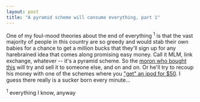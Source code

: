 ```yaml
---
layout: post
title: "A pyramid scheme will consume everything, part 1"
---
```




One of my foul-mood theories about the end of everything <sup>1</sup> is that the vast majority of people in this country are so greedy and would stab their own babies for a chance to get a million bucks that they'll sign up for any harebrained idea that comes along promising easy money. Call it MLM, link exchange, whatever -- it's a pyramid scheme. So the <a href="http://cgi.ebay.com/ws/eBayISAPI.dll?ViewItem&item=2772461666&category=14909">moron who bought this</a> will try and sell it to someone else, and on and on. Or he'll try to recoup his money with one of the schemes where you <a href="http://search.ebay.com/search/search.dll?query=ipod+50&ht=1&sosortproperty=1&from=R10&BasicSearch=">"get" an ipod for $50</a>. I guess there really is a sucker born every minute...

<p><sup>1</sup> everything I know, anyway</p>


